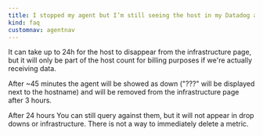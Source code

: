 ```yaml
---
title: I stopped my agent but I’m still seeing the host in my Datadog account. 
kind: faq
customnav: agentnav
---
```


It can take up to 24h for the host to disappear from the infrastructure page,
but it will only be part of the host count for billing purposes if we're
actually receiving data.

After ~45 minutes the agent will be showed as down ("???" will be displayed next to the hostname) and will be removed from the infrastructure page after 3 hours.

After 24 hours You can still query against them, but it will not appear in drop downs or infrastructure. There is not a way to immediately delete a metric.